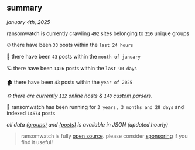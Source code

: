 
## summary
_january 4th, 2025_

ransomwatch is currently crawling `492` sites belonging to `216` unique groups

⏲ there have been `33` posts within the `last 24 hours`

🦈 there have been `43` posts within the `month of january`

🪐 there have been `1426` posts within the `last 90 days`

🏚 there have been `43` posts within the `year of 2025`

_⚙️ there are currently `112` online hosts & `140` custom parsers._

🦕 ransomwatch has been running for `3 years, 3 months and 28 days` and indexed `14674` posts

_all data  [(groups)](http://ransomwhat.telemetry.ltd/groups) and [(posts)](http://ransomwhat.telemetry.ltd/posts) is available in JSON (updated hourly)_

> ransomwatch is fully [open source](https://github.com/joshhighet/ransomwatch#ransomwatch--). please consider [sponsoring](https://github.com/sponsors/joshhighet) if you find it useful!
